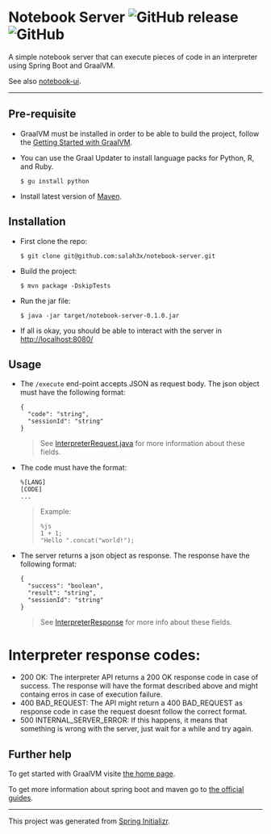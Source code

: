 # Notebook Server ![GitHub release](https://img.shields.io/github/release/salah3x/notebook-server.svg?color=%23f441be) ![GitHub](https://img.shields.io/github/license/salah3x/notebook-server.svg?color=%232196F3)

A simple notebook server that can execute pieces of code in an interpreter using Spring Boot and GraalVM.

See also [notebook-ui](https://github.com/salah3x/notebook-ui).

---

## Pre-requisite

- GraalVM must be installed in order to be able to build the project, follow the [Getting Started with GraalVM](https://www.graalvm.org/docs/getting-started/).
- You can use the Graal Updater to install language packs for Python, R, and Ruby.

  `$ gu install python`

- Install latest version of [Maven](https://maven.apache.org/).

## Installation

- First clone the repo:

  `$ git clone git@github.com:salah3x/notebook-server.git`

- Build the project:

  `$ mvn package -DskipTests`

- Run the jar file:

  `$ java -jar target/notebook-server-0.1.0.jar`

- If all is okay, you should be able to interact with the server in [http://localhost:8080/](http://localhost:8080/)

## Usage

- The `/execute` end-point accepts JSON as request body. The json object must have the following format:
  ```
  {
    "code": "string",
    "sessionId": "string"
  }
  ```
  > See [InterpreterRequest.java](https://github.com/salah3x/notebook-server/blob/master/src/main/java/com/github/salah3x/notebookserver/controller/dtos/InterpreterRequest.java) for more information about these fields.
- The code must have the format:
  ```
  %[LANG]
  [CODE]
  ...
  ```
  > Example:
  >
  > ```
  > %js
  > 1 + 1;
  > "Hello ".concat("world!");
  > ```
- The server returns a json object as response. The response have the following format:

  ```
  {
    "success": "boolean",
    "result": "string",
    "sessionId": "string"
  }
  ```

  > See [InterpreterResponse](https://github.com/salah3x/notebook-server/blob/master/src/main/java/com/github/salah3x/notebookserver/controller/dtos/InterpreterResponse.java) for more info about these fields.

# Interpreter response codes:

- 200 OK: The interpreter API returns a 200 OK response code in case of success. The response will have the format described above and might containg erros in case of execution failure.
- 400 BAD_REQUEST: The API might return a 400 BAD_REQUEST as response code in case the request doesnt follow the correct format.
- 500 INTERNAL_SERVER_ERROR: If this happens, it means that something is wrong with the server, just wait for a while and try again.

## Further help

To get started with GraalVM visite [the home page](https://www.graalvm.org/).

To get more information about spring boot and maven go to [the official guides](https://spring.io/guides/gs/spring-boot/).

---

This project was generated from [Spring Initializr](https://start.spring.io).
